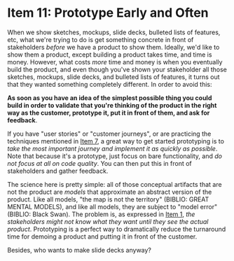 # Item 11: Prototype Early and Often

When we show sketches, mockups, slide decks, bulleted lists of features, etc, what we're trying to do is get something concrete in front of stakeholders _before_ we have a product to show them. Ideally, we'd like to show them a product, except building a product takes time, and time is money. However, what costs _more_ time and money is when you eventually build the product, and even though you've shown your stakeholder all those sketches, mockups, slide decks, and bulleted lists of features, it turns out that they wanted something completely different. In order to avoid this:

**As soon as you have an idea of the simplest possible thing you could build in order to validate that you're thinking of the product in the right way as the customer, prototype it, put it in front of them, and ask for feedback**.

If you have "user stories" or "customer journeys", or are practicing the techniques mentioned in [Item 7](./item-7-journeys.md), a great way to get started prototyping is to _take the most important journey and implement it as quickly as possible_. Note that because it's a prototype, just focus on bare functionality, and _do not focus at all on code quality_. You can then put this in front of stakeholders and gather feedback.

The science here is pretty simple: all of those conceptual artifacts that are not the product are _models_ that approximate an abstract version of the product. Like all models, "the map is not the territory" (BIBLIO: GREAT MENTAL MODELS), and like all models, they are subject to "model error" (BIBLIO: Black Swan). The problem is, as expressed in [Item 1](./item-1-dunno.md), _the stakeholders might not know what they want until they see the actual product_. Prototyping is a perfect way to dramatically reduce the turnaround time for demoing a product and putting it in front of the customer.

Besides, who wants to make slide decks anyway?
